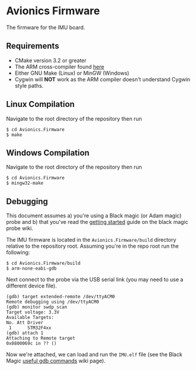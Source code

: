 # Avionics Firmware

The firmware for the IMU board.

## Requirements

- CMake version 3.2 or greater
- The ARM cross-compiler found [here](<https://launchpad.net/gcc-arm-embedded>)
- Either GNU Make (Linux) or MinGW (Windows)
- Cygwin will **NOT** work as the ARM compiler doesn't understand Cygwin style paths.

## Linux Compilation

Navigate to the root directory of the repository then run

```console
$ cd Avionics.Firmware
$ make
```

## Windows Compilation

Navigate to the root directory of the repository then run

```console
$ cd Avionics.Firmware
$ mingw32-make
```

## Debugging

This document assumes a) you're using a Black magic (or Adam magic) probe and b)
that you've read the [getting
started](https://github.com/blacksphere/blackmagic/wiki/Getting-Started) guide
on the black magic probe wiki.

The IMU firmware is located in the ``Avionics.Firmware/build`` directory
relative to the repository root. Assuming you're in the repo root run the following:

```console
$ cd Avionics.Firmware/build
$ arm-none-eabi-gdb
```

Next connect to the probe via the USB serial link (you may need to use a different
device file).

```
(gdb) target extended-remote /dev/ttyACM0
Remote debugging using /dev/ttyACM0
(gdb) monitor swdp_scan
Target voltage: 3.3V
Available Targets:
No. Att Driver
 1      STM32F4xx
(gdb) attach 1
Attaching to Remote target
0x0800069c in ?? ()
```

Now we're attached, we can load and run the ``IMU.elf`` file (see the Black Magic
[useful gdb
commands](https://github.com/blacksphere/blackmagic/wiki/Useful-GDB-commands)
wiki page).
